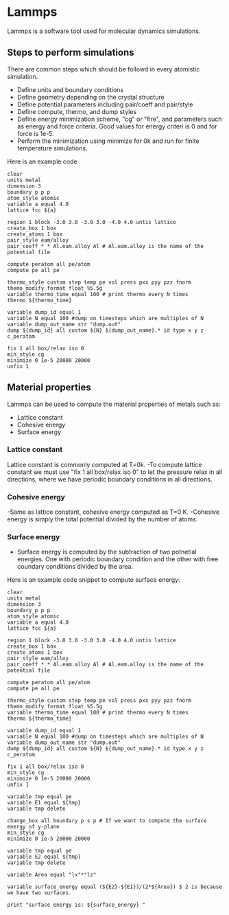 # Lammps
 Lammps is a software tool used for molecular dynamics simulations. 

## Steps to perform simulations 
There are common steps which should be followd in every atomistic simulation. 

- Define units and boundary conditions
- Define geometry depending on the crystal structure
- Define potential parameters including pair/coeff and pair/style
- Define compute, thermo, and dump styles 
- Define energy minimization scheme, "cg" or "fire", and parameters such as energy and force criteria. Good values for energy criteri is 0 and for force is 1e-5.
- Perform the minimization using minimize for 0k and run for finite temperature simulations.

Here is an example code 

``` lammps
clear
units metal
dimension 3
boundary p p p
atom_style atomic
variable a equal 4.0
lattice fcc ${a}

region 1 block -3.0 3.0 -3.0 3.0 -4.0 4.0 untis lattice
create_box 1 box
create_atoms 1 box
pair_style eam/alloy
pair_coeff * * Al.eam.alloy Al # Al.eam.alloy is the name of the potential file

compute peratom all pe/atom
compute pe all pe

thermo_style custom step temp pe vol press pxx pyy pzz fnorm
themo_modify format float %5.5g
variable thermo_time equal 100 # print thermo every N times
thermo ${thermo_time}

variable dump_id equal 1
variable N equal 100 #dump on timesteps which are multiples of N
variable dump_out_name str "dump.out"
dump ${dump_id} all custom ${N} ${dump_out_name}.* id type x y z c_peratom

fix 1 all box/relax iso 0
min_style cg
minimize 0 1e-5 20000 20000
unfix 1
```
## Material properties
Lammps can be used to compute the material properties of metals such as:
 - Lattice constant
 - Cohesive energy
 - Surface energy

### Lattice constant
Lattice constant is commonly computed at T=0k. 
-To compute lattice constant we must use "fix 1 all box/relax iso 0" to let the pressure relax in all directions, where we have periodic boundary conditions in all directions. 
### Cohesive energy
-Same as lattice constant, cohesive energy computed as T=0 K.
-Cohesive energy is simply the total potential divided by the number of atoms.
### Surface energy
- Surface energy is computed by the subtraction of two potnetial energies. One with periodic boundary condition and the other with free coundary conditions divided by the area.

Here is an example code snippet to compute surface energy: 

``` lammps
clear
units metal
dimension 3
boundary p p p
atom_style atomic
variable a equal 4.0
lattice fcc ${a}

region 1 block -3.0 3.0 -3.0 3.0 -4.0 4.0 untis lattice
create_box 1 box
create_atoms 1 box
pair_style eam/alloy
pair_coeff * * Al.eam.alloy Al # Al.eam.alloy is the name of the potential file

compute peratom all pe/atom
compute pe all pe

thermo_style custom step temp pe vol press pxx pyy pzz fnorm
themo_modify format float %5.5g
variable thermo_time equal 100 # print thermo every N times
thermo ${thermo_time}

variable dump_id equal 1
variable N equal 100 #dump on timesteps which are multiples of N
variable dump_out_name str "dump.out"
dump ${dump_id} all custom ${N} ${dump_out_name}.* id type x y z c_peratom

fix 1 all box/relax iso 0
min_style cg
minimize 0 1e-5 20000 20000
unfix 1

variable tmp equal pe
variable E1 equal ${tmp}
variable tmp delete

change_box all boundary p s p # If we want to compute the surface energy of y-plane
min_style cg
minimize 0 1e-5 20000 20000

variable tmp equal pe
variable E2 equal ${tmp}
variable tmp delete

variable Area equal "lx"*"lz"

variable surface_energy equal (${E2}-${E1})/(2*${Area}) $ 2 is because we have two surfaces.

print "surface energy is: ${surface_energy} "
``` 
